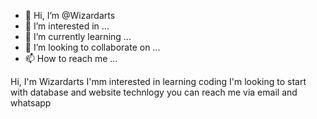 - 👋 Hi, I’m @Wizardarts
- 👀 I’m interested in ...
- 🌱 I’m currently learning ...
- 💞️ I’m looking to collaborate on ...
- 📫 How to reach me ...

<!---
Wizardarts/Wizardarts is a ✨ special ✨ repository because its `README.md` (this file) appears on your GitHub profile.
You can click the Preview link to take a look at your changes.
--->
Hi, I'm Wizardarts
I'mm interested in learning coding
I'm looking to start with database and website technlogy 
you can reach me via email and whatsapp 
